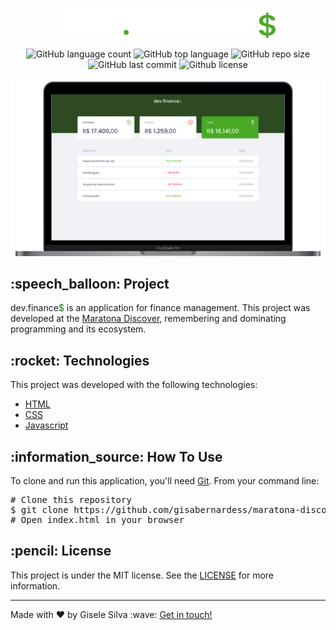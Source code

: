 <div id="readme" class="Box-body readme blob js-code-block-container">
  <article class="markdown-body entry-content p-3 p-md-6" itemprop="text">
    <p align="center"><img alt="logo dev.finance$" src="https://github.com/gisabernardess/maratona-discover/blob/main/web/assets/logo.svg"></p>
    <p align="center">
      <img alt="GitHub language count" src="https://img.shields.io/github/languages/count/gisabernardess/maratona-discover">
      <img alt="GitHub top language" src="https://img.shields.io/github/languages/top/gisabernardess/maratona-discover">
      <img alt="GitHub repo size" src="https://img.shields.io/github/repo-size/gisabernardess/maratona-discover">
      <img alt="GitHub last commit" src="https://img.shields.io/github/last-commit/gisabernardess/maratona-discover">
      <img alt="Github license" src="https://img.shields.io/github/license/gisabernardess/maratona-discover">
    </p>
    <p align="center"><img alt="landing dev.finance$" src="https://github.com/gisabernardess/maratona-discover/blob/main/.github/landing.png"></p>
    <h2>:speech_balloon: Project</h2>
    <p>dev.finance<span style="color: green">$</span> is an application for finance management. This project was developed at the <a href="https://maratonadiscover.rocketseat.com.br" rel="nofollow">Maratona Discover</a>, remembering and dominating programming and its ecosystem.</p>
    <h2>:rocket: Technologies</h2>
    <p>This project was developed with the following technologies:</p>
    <ul>
      <li><a href="https://www.w3schools.com/html/" rel="nofollow">HTML</a></li>
      <li><a href="https://www.w3schools.com/css/" rel="nofollow">CSS</a></li>
      <li><a href="https://www.w3schools.com/js/" rel="nofollow">Javascript</a></li>
    </ul>
    <h2>:information_source:</a> How To Use </h2>
    <p>To clone and run this application, you'll need <a href="https://git-scm.com" rel="nofollow">Git</a>. From your command line:</p>
    <div class="highlight highlight-source-shell">
      <pre><span class="pl-c"><span class="pl-c">#</span> Clone this repository</span>
$ git clone https://github.com/gisabernardess/maratona-discover
<span class="pl-c"><span class="pl-c">#</span> Open index.html in your browser</span></pre>
    </div>
    <h2>:pencil: License</h2>
    <p>This project is under the MIT license. See the <a href="https://github.com/gisabernardess/maratona-discover/blob/main/LICENSE" rel="nofollow">LICENSE</a> for more information.</p>
    <hr>
    <p>Made with ♥ by Gisele Silva :wave: <a href="https://www.linkedin.com/in/gisabernardess/" rel="nofollow">Get in touch!</a></p>
  </article>
</div>
